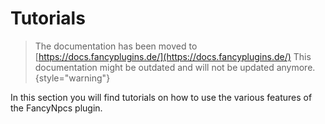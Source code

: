 # Tutorials

> The documentation has been moved to [https://docs.fancyplugins.de/](https://docs.fancyplugins.de/)
> This documentation might be outdated and will not be updated anymore.
{style="warning"}

In this section you will find tutorials on how to use the various features of the FancyNpcs plugin.